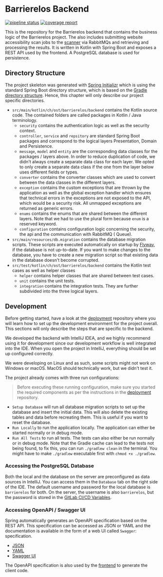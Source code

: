# Barrierelos Backend

[![pipeline status](https://gitlab.ost.ch/barrierelos/backend/badges/main/pipeline.svg)](https://gitlab.ost.ch/barrierelos/backend/-/commits/main)
[![coverage report](https://gitlab.ost.ch/barrierelos/backend/badges/main/coverage.svg)](https://gitlab.ost.ch/barrierelos/backend/-/commits/main)

This is the repository for the Barrierelos backend that contains the business logic of the Barrierelos project. The also
includes submitting website accessibility scan jobs to the [scanner](https://gitlab.ost.ch/barrierelos/scanner) via
RabbitMQs and retrieving and processing the results.
It is written in Kotlin with Spring Boot and exposes a REST API used by the frontend. A PostgreSQL database
is used for persistence.

## Directory Structure

The project skeleton was generated with [Spring Initializr](https://start.spring.io/) which is using the standard Spring
Boot directory structure, which is based on the [Gradle directory
structure](https://docs.gradle.org/current/userguide/organizing_gradle_projects.html). Hence, this chapter will only
describe our project specific directories.

- `src/main/kotlin/ch/ost/barrierelos/backend` contains the Kotlin source code. The contained folders are called
  packages in Kotlin / Java terminology.
  - `security` contains the authentication logic as well as the security context.
  - `controller`, `service` and `repsitory` are standard Spring Boot packages and correspond to the logical layers
    Presentation, Domain and Persistence.
  - `message`, `model` and `entity` are the corresponding data classes for the packages / layers above. In order to
    reduce duplication of code, we didn't always create a separate data class for each layer. We opted to only create
    a separate data class if the one from the layer below uses different fields or types.
  - `converter` contains the converter classes which are used to convert between the data classes in the different
    layers.
  - `exception` contains the custom exceptions that are thrown by the application as well as the global exception
    handler which ensures that technical errors in the exceptions are not exposed to the API, which would be a
    security risk. All unmapped exceptions are returned as generic errors.
  - `enums` contains the enums that are shared between the different layers. Note that we had to use the plural form
    because `enum` is a reserved keyword.
  - `configuration` contains configuration logic concerning the security, the api and the communication with RabbitMQ (
    Queue).
- `src/main/resources/db.migration` contains the database migration scripts. These scripts are executed automatically on
  startup by [Flyway](https://flywaydb.org/), if the database is not up-to-date. If you want to make changes to the
  database, you have to create a new migration script so that existing data in the database doesn't become corrupted.
- `src/test/kotlin/ch/ost/barrierelos/backend` contains the Kotlin test cases as well as helper classes
  - `helper` contains helper classes that are shared between test cases.
  - `unit` contains the unit tests.
  - `integration` contains the integration tests. They are further subdivided into the three logical layers.

## Development

Before getting started, have a look at the [deployment](https://gitlab.ost.ch/barrierelos/deployment) repository where
you will learn how to set up the development environment for the project overall. This sections will only
describe the steps that are specific to the backend.

We developed the backend with IntelliJ IDEA, and we highly recommend using it for development since our development
workflow is well integrated into the IDE. When you open the project in IntelliJ, everything should be set up configured
correctly.

We were developing on Linux and as such, some scripts might not work on Windows or macOS. MacOS should
technically work, but we didn't test it.

The project already comes with three run configurations:

> Before executing these running configuration, make sure you started the required components as per the instructions
> in the [deployment](https://gitlab.ost.ch/barrierelos/deployment) repository.

- `Setup Database` will run all database migration scripts to set up the database and insert the initial data. This will
  also delete the existing tables and data before recreating them. This is useful if you want to reset the database.
- `Run Locally` to run the application locally. The application can either be started normally or in debug mode.
- `Run All Tests` to run all tests. The tests can also either be run normally or in debug mode. Note that the Gradle
  cache can lead to the tests not being found, to fix this, you can run `./gradlew clean` in the terminal. You might
  have to make `./gradlew` executable first with `chmod +x ./gradlew`.

### Accessing the PostgreSQL Database

Both the local and the database on the server are preconfigured as data sources in IntelliJ. You can access them in
the `Database` tab on the right side of the IDE. The default username and password for the local database
is `barrierelos` for both. On the server, the username is also `barrierelos`, but the password is stored in
the [GitLab CI/CD Variables](https://gitlab.ost.ch/groups/barrierelos/-/settings/ci_cd#ci-variables).

### Accessing OpenAPI / Swagger UI

Spring automatically generates an OpenAPI specification based on the REST API. This specification can be accessed as
JSON or YAML and the documentation is available in the form of a web UI called `Swagger`:
specification.

* [JSON](http://barrierelos.ch:40001/openapi)
* [YAML](http://barrierelos.ch:40001/openapi.yaml)
* [Swagger UI](http://barrierelos.ch:40001/swagger/swagger-ui/index.html)

The OpenAPI specification is also used by the [frontend](https://gitlab.ost.ch/barrierelos/frontend) to generate the
client code.
